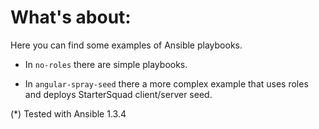 What's about:
=============

Here you can find some examples of Ansible playbooks.

* In `no-roles` there are simple playbooks.

* In `angular-spray-seed` there a more complex example that uses roles and deploys StarterSquad client/server seed.



(*) Tested with Ansible 1.3.4